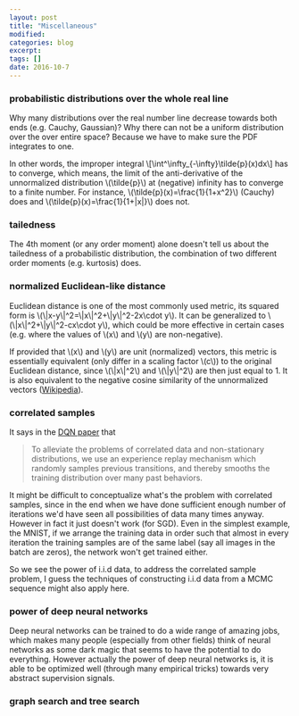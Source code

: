 ```yaml
---
layout: post
title: "Miscellaneous"
modified:
categories: blog
excerpt:
tags: []
date: 2016-10-7
---
```

### probabilistic distributions over the whole real line
Why many distributions over the real number line decrease towards both ends (e.g. Cauchy, Gaussian)? Why there can not be a uniform distribution over the over entire space? Because we have to make sure the PDF integrates to one.

In other words, the improper integral 
\\[\int^\infty_{-\infty}\tilde{p}(x)dx\\]
has to converge, which means, the limit of the anti-derivative of the unnormalized distribution \\(\tilde{p}\\) at (negative) infinity has to converge to a finite number. For instance, \\(\tilde{p}(x)=\frac{1}{1+x^2}\\) (Cauchy) does and \\(\tilde{p}(x)=\frac{1}{1+|x|}\\) does not.


### tailedness
The 4th moment (or any order moment) alone doesn't tell us about the tailedness of a probabilistic distribution, the combination of two different order moments (e.g. kurtosis) does.


### normalized Euclidean-like distance
Euclidean distance is one of the most commonly used metric, its squared form is \\(\\|x-y\\|^2=\\|x\\|^2+\\|y\\|^2-2x\cdot y\\). It can be generalized to \\(\\|x\\|^2+\\|y\\|^2-cx\cdot y\\), which could be more effective in certain cases (e.g. where the values of \\(x\\) and \\(y\\) are non-negative).

If provided that \\(x\\) and \\(y\\) are unit (normalized) vectors, this metric is essentially equivalent (only differ in a scaling factor \\(c\\)) to the original Euclidean distance, since \\(\\|x\\|^2\\) and \\(\\|y\\|^2\\) are then just equal to 1. It is also equivalent to the negative cosine similarity of the unnormalized vectors ([Wikipedia](https://en.wikipedia.org/wiki/Cosine_similarity#Properties)).

### correlated samples
It says in the [DQN paper](https://www.cs.toronto.edu/~vmnih/docs/dqn.pdf) that 
> To alleviate the problems of correlated data and non-stationary distributions, we use an experience replay mechanism which randomly samples previous transitions, and thereby smooths the training distribution over many past behaviors.

It might be difficult to conceptualize what's the problem with correlated samples, since in the end when we have done sufficient enough number of iterations we'd have seen all possibilities of data many times anyway. However in fact it just doesn't work (for SGD). Even in the simplest example, the MNIST, if we arrange the training data in order such that almost in every iteration the training samples are of the same label (say all images in the batch are zeros), the network won't get trained either.

So we see the power of i.i.d data, to address the correlated sample problem, I guess the techniques of constructing i.i.d data from a MCMC sequence might also apply here.

### power of deep neural networks
Deep neural networks can be trained to do a wide range of amazing jobs, which makes many people (especially from other fields) think of neural networks as some dark magic that seems to have the potential to do everything. However actually the power of deep neural networks is, it is able to be optimized well (through many empirical tricks) towards very abstract supervision signals.

### graph search and tree search
